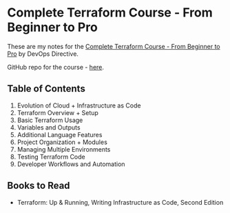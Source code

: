 # Complete Terraform Course - From Beginner to Pro

These are my notes for the [Complete Terraform Course - From Beginner to Pro](https://www.youtube.com/watch?v=7xngnjfIlK4) by DevOps Directive.

GitHub repo for the course - [here](https://github.com/sidpalas/devops-directive-terraform-course).

## Table of Contents

1. Evolution of Cloud + Infrastructure as Code
2. Terraform Overview + Setup
3. Basic Terraform Usage
4. Variables and Outputs
5. Additional Language Features
6. Project Organization + Modules
7. Managing Multiple Environments
8. Testing Terraform Code
9. Developer Workflows and Automation

## Books to Read

- Terraform: Up & Running, Writing Infrastructure as Code, Second Edition